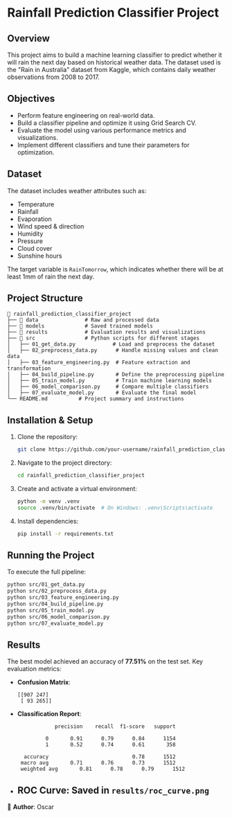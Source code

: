 # Rainfall Prediction Classifier Project

## Overview
This project aims to build a machine learning classifier to predict whether it will rain the next day based on historical weather data. The dataset used is the "Rain in Australia" dataset from Kaggle, which contains daily weather observations from 2008 to 2017.

## Objectives
- Perform feature engineering on real-world data.
- Build a classifier pipeline and optimize it using Grid Search CV.
- Evaluate the model using various performance metrics and visualizations.
- Implement different classifiers and tune their parameters for optimization.

## Dataset
The dataset includes weather attributes such as:
- Temperature
- Rainfall
- Evaporation
- Wind speed & direction
- Humidity
- Pressure
- Cloud cover
- Sunshine hours

The target variable is `RainTomorrow`, which indicates whether there will be at least 1mm of rain the next day.

## Project Structure
```
📂 rainfall_prediction_classifier_project
├── 📂 data               # Raw and processed data
├── 📂 models             # Saved trained models
├── 📂 results            # Evaluation results and visualizations
├── 📂 src                # Python scripts for different stages
│   ├── 01_get_data.py            # Load and preprocess the dataset
│   ├── 02_preprocess_data.py      # Handle missing values and clean data
│   ├── 03_feature_engineering.py  # Feature extraction and transformation
│   ├── 04_build_pipeline.py       # Define the preprocessing pipeline
│   ├── 05_train_model.py          # Train machine learning models
│   ├── 06_model_comparison.py     # Compare multiple classifiers
│   ├── 07_evaluate_model.py       # Evaluate the final model
└── README.md          # Project summary and instructions
```

## Installation & Setup
1. Clone the repository:
   ```bash
   git clone https://github.com/your-username/rainfall_prediction_classifier_project.git
   ```
2. Navigate to the project directory:
   ```bash
   cd rainfall_prediction_classifier_project
   ```
3. Create and activate a virtual environment:
   ```bash
   python -m venv .venv
   source .venv/bin/activate  # On Windows: .venv\Scripts\activate
   ```
4. Install dependencies:
   ```bash
   pip install -r requirements.txt
   ```

## Running the Project
To execute the full pipeline:
```bash
python src/01_get_data.py
python src/02_preprocess_data.py
python src/03_feature_engineering.py
python src/04_build_pipeline.py
python src/05_train_model.py
python src/06_model_comparison.py
python src/07_evaluate_model.py
```

## Results
The best model achieved an accuracy of **77.51%** on the test set. Key evaluation metrics:
- **Confusion Matrix**:
  ```
  [[907 247]
   [ 93 265]]
  ```
- **Classification Report**:
  ```
              precision    recall  f1-score   support

           0       0.91      0.79      0.84      1154
           1       0.52      0.74      0.61       358

    accuracy                           0.78      1512
   macro avg       0.71      0.76      0.73      1512
   weighted avg       0.81      0.78      0.79      1512
  ```
- **ROC Curve**: Saved in `results/roc_curve.png`
  ---
📌 **Author**: Oscar 
